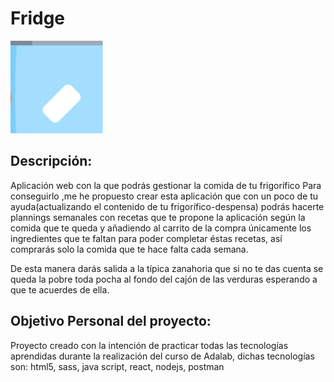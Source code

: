 # Fridge
![fridge](https://github.com/IreGonzalez/Fridge/blob/master/src/images/fridge%402x.png "fridge")

## Descripción:
Aplicación web con la que podrás gestionar la comida de tu frigorífico
Para conseguirlo ,me he propuesto crear esta aplicación que con un poco de tu ayuda(actualizando el contenido de tu frigorífico-despensa) podrás hacerte plannings semanales con recetas que te propone la aplicación según la comida que te queda y añadiendo al carrito de la compra únicamente los ingredientes que te faltan para poder completar éstas recetas, así comprarás solo la comida que te hace falta cada semana.

De esta manera darás salida a la típica zanahoria que si no te das cuenta se queda la pobre toda pocha al fondo del cajón de las verduras esperando a que te acuerdes de ella.

## Objetivo Personal del proyecto:
Proyecto creado con la intención de practicar todas las tecnologías aprendidas durante la realización del curso de Adalab, dichas tecnologías son:
html5, sass, java script, react, nodejs, postman
